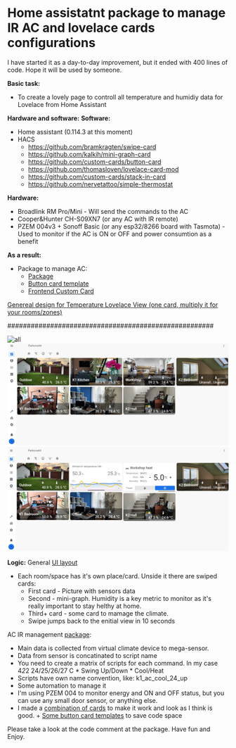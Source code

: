 # Home assistatnt package to manage IR AC and lovelace cards configurations
I have started it as a day-to-day improvement, but it ended with 400 lines of code. Hope it will be used by someone. 

**Basic task:**
- To create a lovely page to controll all temperature and humidiy data for Lovelace from Home Assistant

**Hardware and software:**
  **Software:**
  - Home assistant (0.114.3 at this moment)
  - HACS
    - https://github.com/bramkragten/swipe-card
    - https://github.com/kalkih/mini-graph-card
    - https://github.com/custom-cards/button-card
    - https://github.com/thomasloven/lovelace-card-mod
    - https://github.com/custom-cards/stack-in-card
    - https://github.com/nervetattoo/simple-thermostat
    
  **Hardware:**
  - Broadlink RM Pro/Mini - Will send the commands to the AC
  - Cooper&Hunter CH-S09XN7 (or any AC with IR remote)
  - PZEM 004v3 + Sonoff Basic (or any esp32/8266 board with Tasmota) - Used to monitor if the AC is ON or OFF and power consumtion as a benefit

**As a result:**
- Package to manage AC: 
  - [Package](https://github.com/akarpenkoua/HA_IR_climate_control/blob/master/ir_ac_management.yaml)
  - [Button card template](https://github.com/akarpenkoua/HA_IR_climate_control/blob/master/ui-lovelace.yaml)
  - [Frontend Custom Card](https://github.com/akarpenkoua/HA_IR_climate_control/blob/master/custom_climate_card.yaml)
  
[Genereal design for Temperature Lovelace View (one card, multiply it for your rooms/zones)](https://github.com/akarpenkoua/HA_IR_climate_control/blob/master/custom_climate_page_card.yaml)

#####################################################

![all](media/ac_gif.gif)
![Preview](media/ac_desktop1.jpg)
![Preview](media/ac_desktop2.jpg)

**Logic:** 
General [UI layout](https://github.com/akarpenkoua/HA_IR_climate_control/blob/master/custom_climate_page_card.yaml)
- Each room/space has it's own place/card. Unside it there are swiped cards:
  - First card - Picture with sensors data
  - Second - mini-graph. Humidity is a key metric to monitor as it's really important to stay helthy at home. 
  - Third+ card - some card to mamage the climate.
  - Swipe jumps back to the enitial view in 10 seconds

AC IR management [package](https://github.com/akarpenkoua/HA_IR_climate_control/blob/master/ir_ac_management.yaml):
- Main data is collected from virtual climate device to mega-sensor. 
- Data from sensor is concatinated to script name
- You need to create a matrix of scripts for each command. In my case 4*2*2 24/25/26/27 C * Swing Up/Down * Cool/Heat
- Scripts have own name convention, like: k1_ac_cool_24_up 
- Some automation to manage it
- I'm using PZEM 004 to monitor energy and ON and OFF status, but you can use any small door sensor, or anything else. 
- I made a [combination of cards](https://github.com/akarpenkoua/HA_IR_climate_control/blob/master/custom_climate_card.yaml) to make it work and look as I think is good. + [Some button card templates](https://github.com/akarpenkoua/HA_IR_climate_control/blob/master/ui-lovelace.yaml) to save code space

Please take a look at the code comment at the package. 
Have fun and Enjoy.

